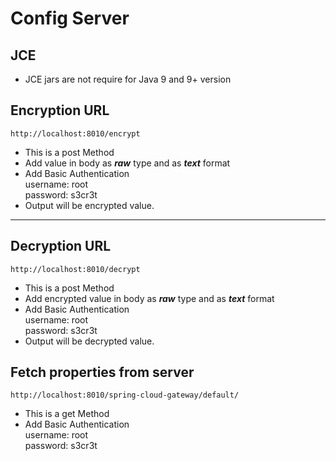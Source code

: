 # Config Server

## JCE
* JCE jars are not require for Java 9 and 9+ version

## Encryption URL
    http://localhost:8010/encrypt
* This is a post Method 
* Add value in body as *__raw__* type and as *__text__* format
* Add Basic Authentication  
    username: root  
    password: s3cr3t  
* Output will be encrypted value.
    
    
---

## Decryption URL
    http://localhost:8010/decrypt
* This is a post Method 
* Add encrypted value in body as *__raw__* type and as *__text__* format
* Add Basic Authentication  
    username: root  
    password: s3cr3t
 * Output will be decrypted value.  
 
## Fetch properties from server
    http://localhost:8010/spring-cloud-gateway/default/
* This is a get Method 
* Add Basic Authentication  
    username: root  
    password: s3cr3t